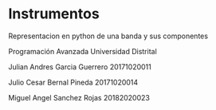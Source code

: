 # Instrumentos
 Representacion en python de una banda y sus componentes
 
 Programación Avanzada
 Universidad Distrital
 
 Julian Andres Garcia Guerrero 20171020011
 
 Julio Cesar Bernal Pineda 20171020014
 
 Miguel Angel Sanchez Rojas 20182020023
